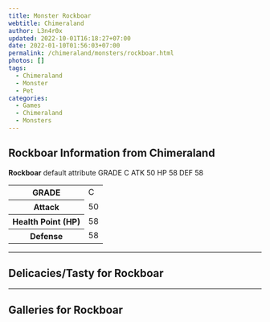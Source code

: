 ```yaml
---
title: Monster Rockboar
webtitle: Chimeraland
author: L3n4r0x
updated: 2022-10-01T16:18:27+07:00
date: 2022-01-10T01:56:03+07:00
permalink: /chimeraland/monsters/rockboar.html
photos: []
tags:
  - Chimeraland
  - Monster
  - Pet
categories:
  - Games
  - Chimeraland
  - Monsters
---
```


<section id="bootstrap-wrapper"><link rel="stylesheet" href="https://cdn.statically.io/gh/dimaslanjaka/Web-Manajemen/40ac3225/css/bootstrap-4.5-wrapper.css"/><h1>Rockboar Information from Chimeraland</h1><p><b>Rockboar</b> default attribute GRADE C ATK 50 HP 58 DEF 58<table><tr><th>GRADE</th><td>C</td></tr><tr><th>Attack</th><td>50</td></tr><tr><th>Health Point (HP)</th><td>58</td></tr><tr><th>Defense</th><td>58</td></tr></table></p><hr/><h2>Delicacies/Tasty for Rockboar</h2><hr/><div id="gallery"><h2>Galleries for Rockboar</h2><div class="row"></div></div></section>